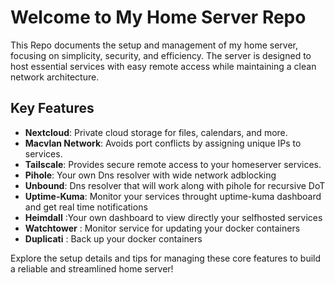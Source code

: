 # Welcome to My Home Server Repo

This Repo documents the setup and management of my home server, focusing on simplicity, security, and efficiency. The server is designed to host essential services with easy remote access while maintaining a clean network architecture.

## Key Features
- **Nextcloud**: Private cloud storage for files, calendars, and more.  
- **Macvlan Network**: Avoids port conflicts by assigning unique IPs to services.  
- **Tailscale**: Provides secure remote access to your homeserver services.
- **Pihole**: Your own Dns resolver with wide network adblocking
- **Unbound**: Dns resolver that will work along with pihole for recursive DoT 
- **Uptime-Kuma**: Monitor your services throught uptime-kuma dashboard and get real time notifications
- **Heimdall** :Your own dashboard to view directly your selfhosted services
- **Watchtower** : Monitor service for updating your docker containers
- **Duplicati** : Back up your docker containers 

Explore the setup details and tips for managing these core features to build a reliable and streamlined home server!




